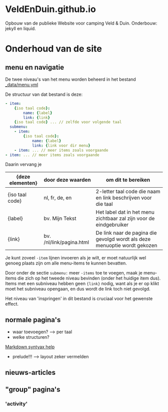 # VeldEnDuin.github.io
Opbouw van de publieke Website voor camping Veld & Duin.
Onderbouw: jekyll en liquid.

# Onderhoud van de site
## menu en navigatie

De twee niveau's van het menu worden beheerd in het bestand [_data/menu.yml](./_data/menu.yml)

De structuur van dat bestand is deze:
```yml
- item:
    {iso taal code}:
        name: {label}
        link: {link}
    {iso taal code} ... // zelfde voor volgende taal
  submenu:
    - item:
        {iso taal code}:
            name: {label}
            link: {link voor dir menu}
    - item: ... // meer items zoals voorgaande
- item: ... // meer items zoals voorgaande
```
Daarin vervang je

{deze elementen} | door deze waarden | om dit te bereiken
-----------------|-------------------|-------------------
{iso taal code}  | nl, fr, de, en    | 2-letter taal code die naam en link beschrijven voor die taal
{label}          | bv. Mijn Tekst    | Het label dat in het menu zichtbaar zal zijn voor de eindgebruiker
{link}           | bv. /nl/link/pagina.html | De link naar de pagina die gevolgd wordt als deze menuoptie wordt gekozen

Je kunt zoveel ```-item``` lijnen invoeren als je wilt, er moet natuurlijk wel genoeg plaats zijn om alle menu-items te kunnen bevatten.

Door onder de sectie ```submenu:```  meer ```-items``` toe te voegen, maak je menu-items die zich op het tweede niveau bevinden (onder het huidige item dus). Items met een subniveau hebben geen ```{link}``` nodig, want als je er op klikt moet het subniveau opengaan, en dus wordt de link toch niet gevolgd.

Het niveau van 'inspringen' in dit bestand is cruciaal voor het gewenste effect.

## normale pagina's

- waar toevoegen? --> per taal
- welke structuren?

[Markdown syntyax help](https://help.github.com/articles/github-flavored-markdown/)

- prelude!!! --> layout zeker vermelden

## nieuws-articles


## "group" pagina's
### 'activity'